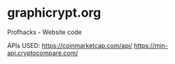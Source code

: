 # graphicrypt.org
Profhacks - Website code

APIs USED:
https://coinmarketcap.com/api/
https://min-api.cryptocompare.com/

